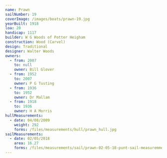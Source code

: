 ```yaml
---
name: Prawn
sailNumber: 19
coverImage: /images/boats/prawn-19.jpg
yearBuilt: 1918
loa: 20
handicap: 1117
builder: W G Woods of Potter Heigham
construction: Wood (Carvel)
design: Traditional
designer: Walter Woods
owners:
  - from: 2007
    to: null
    owner: Bill Glover
  - from: 1952
    to: 2007
    owner: P G Tusting
  - from: 1936
    to: 1952
    owner: Dr Mallam
  - from: 1918
    to: 1936
    owner: H A Morris
hullMeasurements:
  - date: 04/08/2009
    weight: 292
    forms: /files/measurements/hull/prawn_hull.jpg
sailMeasurements:
  - date: 02/05/2018
    area: 16.27
    forms: /files/measurements/sail/prawn-02-05-18-punt-sail-measuremment-spreadsheet-03.xlsx
---
```

